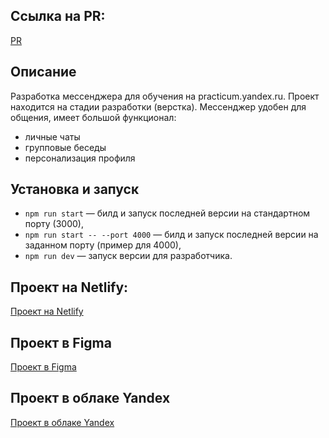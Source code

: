 ## Ссылка на PR:
[PR](https://github.com/KatrinYandex/middle.messenger.praktikum.yandex/pull/13)

## Описание
Разработка мессенджера для обучения на practicum.yandex.ru.
Проект находится на стадии разработки (верстка). Мессенджер удобен для общения, имеет большой функционал: 
- личные чаты
- групповые беседы
- персонализация профиля

## Установка и запуск

- `npm run start` — билд и запуск последней версии на стандартном порту (3000),
- `npm run start -- --port 4000` — билд и запуск последней версии на заданном порту (пример для 4000), 
- `npm run dev` — запуск версии для разработчика.

## Проект на Netlify: 
[Проект на Netlify](https://delicate-naiad-936165.netlify.app)

## Проект в Figma
[Проект в Figma](https://www.figma.com/file/Vz7Va8ctSfNOXa41E8AyGc/Untitled?node-id=0%3A1&t=2Q1shLEK4BiX4xSi-1)

## Проект в облаке Yandex
[Проект в облаке Yandex](https://bbav8o5j658v5ois098q.containers.yandexcloud.net)
